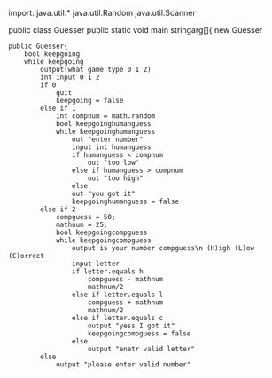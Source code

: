 import:
java.util.*
java.util.Random
java.util.Scanner

public class Guesser
    public static void main stringarg[]{
        new Guesser

    public Guesser{
        bool keepgoing
        while keepgoing
            output(what game type 0 1 2)
            int input 0 1 2
            if 0
                quit
                keepgoing = false
            else if 1    
                int compnum = math.random
                bool keepgoinghumanguess
                while keepgoinghumanguess
                    out "enter number"
                    input int humanguess
                    if humanguess < compnum
                        out "too low"
                    else if humanguess > compnum
                        out "too high"
                    else
                    out "you got it"
                    keepgoinghumanguess = false
            else if 2
                compguess = 50;
                mathnum = 25;
                bool keepgoingcompguess  
                while keepgoingcompguess
                    output is your number compguess\n (H)igh (L)ow (C)orrect
                    input letter 
                    if letter.equals h
                        compguess - mathnum
                        mathnum/2
                    else if letter.equals l
                        compguess + mathnum
                        mathnum/2
                    else if letter.equals c
                        output "yess I got it"
                        keepgoingcompguess = false
                    else
                        output "enetr valid letter"
            else 
                output "please enter valid number"
